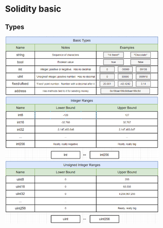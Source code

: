 # Solidity basic


## Types
![alt text](https://github.com/ymin-t/Solidity-tutorial/blob/main/0.%20Solidity%20basic/photos/types1.png)
![alt text](https://github.com/ymin-t/Solidity-tutorial/blob/main/0.%20Solidity%20basic/photos/types2.png)
![alt text](https://github.com/ymin-t/Solidity-tutorial/blob/main/0.%20Solidity%20basic/photos/types3.png)
